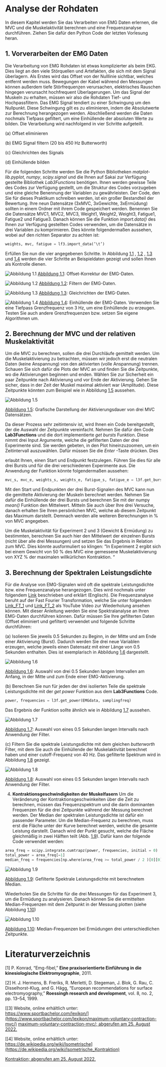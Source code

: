 # **Analyse der Rohdaten**

In diesem Kapitel werden Sie das Verarbeiten von EMG Daten erlernen, die MVC
und die Muskelaktivität berechnen und eine Frequenzanalyse durchführen. Ziehen
Sie dafür den Python Code der letzten Vorlesung heran.

## 1. **Vorverarbeiten der EMG Daten**

Die Verarbeitung von EMG Rohdaten ist etwas komplizierter als beim EKG.
Dies liegt an den viele Störquellen und Artefakten, die sich mit dem Signal überlagern. Als Erstes wird das Offset von der Nulllinie sichtbar, welches entfernt werden muss. Bewegungen der Kabel während den Messungen
können außerdem tiefe Störfrequenzen verursachen, elektrisches Rauschen
hingegen verursacht hochfrequent Überlagerungen. Um das Signal der Muskeln zu erhalten, müssen wir also die Rohdaten Tief- und Hochpassfiltern.
Das EMG Signal tendiert zu einer Schwingung um den Nullpunkt. Diese
Schwingung gilt es zu eliminieren, indem die Absolutwerte zur Berechnung
herangezogen werden. Abschließend werden die Daten nochmals Tiefpass
gefiltert, um eine Einhüllende der absoluten Werte zu bilden. Die Verarbeitung wird nachfolgend in vier Schritte aufgeteilt.

(a) Offset eliminieren

(b) EMG Signal filtern (20 bis 450 Hz Butterworth)

(c) Gleichrichten des Signals

(d) Einhüllende bilden

Für die folgenden Schritte werden Sie die Python Bibliotheken *matplot-*
*lib.pyplot*, *numpy*, *scipy.signal* und die Ihnen auf Sakai zur Verfügung gestellte Bibliothek *Lab3Functions* benötigen. Ihnen werden gewisse Teile des Codes zur Verfügung gestellt, um die Struktur des Codes vorzugeben und
eine gleiche Benennung der Variablen zu gewährleisten. Der Code, den Sie
für dieses Praktikum schreiben werden, ist ein großer Bestandteil der Bewertung. Ihre neun Datensätze (3xMVC, 3xGewichte, 3xErmüdung) sollten in einem Ordner mit ihrem Code gespeichert werden. Benennen Sie die
Datensätze MVC1, MVC2, MVC3, Weight1, Weight2, Weight3, Fatigue1,
Fatigue2 und Fatigue3. Danach können Sie die Funktion *import.data()* des
Ihnen zur Verfügung gestellten Codes verwenden, um die Datensätze in drei
Variablen zu komprimieren. Dies könnte folgendermaßen aussehen, wobei
auf den richten Separator zu achten ist:

````python
weights, mvc, fatigue = lf3.import_data(’\t’)
````
Erfüllen Sie nun die vier angegebenen Schritte. In Abbildung [1.1](../assets/img/offEMG.bmp) , [1.2](../assets/img/filtEMG.bmp) , [1.3](../assets/img/gleiEMG.bmp) und [1.4](../assets/img/einhuEMG.bmp) werden die vier Schritte an  Beispieldaten gezeigt und sollen Ihnen als Kontrolle dienen.

![Abbildung 1.1](../assets/img/offEMG.bmp)
[Abbildung 1.1](../assets/img/offEMG.bmp): Offset-Korrektur der EMG-Daten.


![Abbildung 1.2](../assets/img/filtEMG.bmp)
[Abbildung 1.2](../assets/img/filtEMG.bmp): Filtern der EMG-Daten.

![Abbildung 1.3](../assets/img/gleiEMG.bmp)
[Abbildung 1.3](../assets/img/gleiEMG.bmp): Gleichrichten der EMG-Daten.

![Abbildung 1.4](../assets/img/einhuEMG.bmp)
[Abbildung 1.4](../assets/img/einhuEMG.bmp): Einhüllende der EMG-Daten. Verwenden Sie eine Tiefpass Grenzfrequenz von 3 Hz, um eine Einhüllende zu erzeugen.
Testen Sie auch andere Grenzfrequenzen bzw. setzen Sie eigene Algorithmen um.



## 2. **Berechnung der MVC und der relativen Muskelaktivität**
Um die MVC zu berechnen, sollen die drei Durchläufe gemittelt werden. Um
die Muskelaktivierung zu betrachten, müssen wir jedoch erst die neutralen
Daten (keine Anspannung) von den aktivierten (volle Anspannung) trennen.
Schauen Sie sich dafür die Plots der MVC an und finden Sie die Zeitpunkte,
wo die Aktivierungen beginnen und enden. Wählen Sie zur Sicherheit ein
paar Zeitpunkte nach Aktivierung und vor Ende der Aktivierung. Gehen
Sie sicher, dass in der Zeit der Muskel maximal aktiviert war (Amplitude).
Diese Zeitpunkte könnten zum Beispiel wie in Abbildung [1.5](../assets/img/aktMVC.bmp) aussehen.

![Abbildung 1.5](../assets/img/aktMVC.bmp)

[Abbildung 1.5](../assets/img/aktMVC.bmp): Grafische Darstellung der Aktivierungsdauer von drei MVC Datensätzen.

Da dieser Prozess sehr zeitintensiv ist, wird Ihnen ein Code bereitgestellt,
der die Auswahl der Zeitpunkte vereinfacht. Nehmen Sie dafür den Code
**Lab3Functions** und die dort implementierte *get bursts* Funktion. Diese
nimmt drei Input Argumente, welche die gefilterten Daten der drei Experimente sind. Sie werden gebeten, in den Plot hineinzuzoomen, um ein
Zeitintervall auszuwählen. Dafür müssen Sie die *Enter* -Taste drücken. Dies

erlaubt Ihnen, einen Start und Endpunkt festzulegen. Führen Sie dies für
alle drei Bursts und für die drei verschiedenen Experimente aus. Die Anwendung der Funktion könnte folgendermaßen aussehen:
````python
mvc_s, mvc_e, weights_s, weights_e, fatigue_s, fatigue_e = l3f.get_bursts(mvc_emg_filtered, weights_emg_filtered, fatigue_emg_filtered)
````

Mit den Start und Endpunkten der drei Burst-Signalen des MVC kann
nun die gemittelte Aktivierung der Muskeln berechnet werden. Nehmen Sie
dafür die Einhüllende der drei Bursts und berechnen Sie mit der numpy
*mean()* Funktion den Mittelwert. Mitteln Sie auch über Ihre drei Versuche,
danach erhalten Sie Ihren persönlichen MVC, welche ab diesem Zeitpunkt
das Maximum darstellt. Demnach werden alle weiteren Berechnungen in % von MVC angegeben.



Um die Muskelaktivität für Experiment 2 und 3 (Gewicht & Ermüdung) zu
bestimmten, berechnen Sie auch hier den Mittelwert der einzelnen Bursts
(nicht über alle drei Messungen) und setzen Sie das Ergebnis in Relation
zum MVC. Dies könnte ausformuliert so klingen: ”In Experiment 2 ergibt
sich bei einem Gewicht von 50 % des MVC eine gemessene Muskelaktivierung von XYZ % der maximalen willkürlichen Kontraktion. “

## 3. **Berechnung der Spektralen Leistungsdichte**
Für die Analyse von EMG-Signalen wird oft die spektrale Leistungsdichte
bzw. eine Frequenzanalyse herangezogen. Dies wird nochmals unter folgendem [Link](https://www.intechopen.com/chapters/40123) beschrieben und erklärt (Englisch). Die Frequenzanalyse beruht auf der Fast Fourier Transformation, welche Sie unter folgendem [Link_FT_1](https://www.youtube.com/watch?v=spUNpyF58BY) und [Link_FT_2](https://www.youtube.com/watch?v=3gjJDuCAEQQ) als YouTube Video zur Wiederholung ansehen können. Mit dieser Anleitung werden Sie eine Spektralanalyse an Ihren EMG-Daten durchführen können. Dafür müssen Sie Ihre gefilterten Daten (Offset eliminiert und gefiltert) verwendet und folgende Schritte durchführen:

(a) Isolieren Sie jeweils 0.5 Sekunden zu Beginn, in der Mitte und am Ende einer Aktivierung (Burst). Dadurch werden Sie drei neue Variablen
erzeugen, welche jeweils einen Datensatz mit einer Länge von 0.5 Sekunden enthalten. Dies ist exemplarisch in Abbildung [1.6](../assets/img/aktEMG.bmp) dargestellt.

![Abbildung 1.6](../assets/img/aktEMG.bmp)

[Abbildung 1.6](../assets/img/aktEMG.bmp): Auswahl von drei 0.5 Sekunden langen Intervallen am Anfang, in der Mitte und zum Ende einer EMG-Aktivierung.

(b) Berechnen Sie nun für jeden der drei isolierten Teile die spektrale Leistungsdichte mit der *get power* Funktion aus dem **Lab3Functions**
Code.

````python
power, frequencies = l3f.get_power(EMGdata, samplingfreq)
````
Das Ergebnis der Funktion sollte ähnlich wie in Abbildung [1.7](../assets/img/ausEMG.bmp) aussehen.

![Abbildung 1.7](../assets/img/ausEMG.bmp)

[Abbildung 1.7](../assets/img/ausEMG.bmp): Auswahl von eines 0.5 Sekunden langen Intervalls nach Anwendung der Filter.

(c) Filtern Sie die spektrale Leistungsdichte mit dem gleichen *butterworth* Filter, mit dem Sie auch die Einhüllende der Muskelaktivität berechnet haben und einer cutoff-Frequenz von 40 Hz. Das gefilterte Spektrum wird in Abbildung [1.8](../assets/img/ausFilEMG.bmp) gezeigt.

![Abbildung 1.8](../assets/img/ausFilEMG.bmp)

[Abbildung 1.8](../assets/img/ausFilEMG.bmp): Auswahl von eines 0.5 Sekunden langen Intervalls nach Anwendung der Filter.


4. **Kontraktionsgeschwindigkeiten der Muskelfasern**
Um die Veränderung der Kontraktionsgeschwinkeiten über die Zeit zu berechnen, müssen das Frequenzspektrum und die darin dominanten Frequenzen für die drei Zeitpunkte während der Messung berechnet werden. Der
Median der spektralen Leistungsdichte ist dafür ein passender Parameter.
Um die Median-Frequenz zu berechnen, muss erst die Fläche unter der Kurve berechnet werden, welche die gesamte Leistung darstellt. Danach wird
der Punkt gesucht, welche die Fläche gleichmäßig in zwei Hälften teilt (Abb. [1.9](../assets/img/filtSpekLeis.bmp)). Dafür kann der folgende Code verwendet werden:

````python
area_freq = scipy.integrate.cumtrapz(power, frequencies, initial = 0)
total_power = area_freq[−1]
median_freq = frequencies[np.where(area_freq >= total_power / 2 )[0][0]]
````

![Abbildung 1.9](../assets/img/filtSpekLeis.bmp)

[Abbildung 1.9](../assets/img/filtSpekLeis.bmp): Gefilterte Spektrale Leistungsdichte mit berechnetem Median.

Wiederholen Sie die Schritte für die drei Messungen für das Experiment
3, um die Ermüdung zu analysieren. Danach können Sie die ermittelten
Median-Frequenzen mit dem Zeitpunkt in der Messung plotten (siehe Abbildung [1.10](../assets/img/ermMed.bmp))

![Abbildung 1.10](../assets/img/ermMed.bmp)

[Abbildung 1.10](../assets/img/ermMed.bmp): Median-Frequenzen bei Ermüdungen drei unterschiedlichen Zeitpunkte.

# **Literaturverzeichnis**

[1] P. Konrad, “Emg-fibel,” **Eine praxisorientierte Einführung in die kinesiologische Elektromyographie**, 2011.

[2] H. J. Hermens, B. Freriks, R. Merletti, D. Stegeman, J. Blok, G. Rau,
C. Disselhorst-Klug, and G. Hägg, “European recommendations for surface
electromyography,” **Roessingh research and development**, vol. 8, no. 2,
pp. 13–54, 1999.

[[3] Website, online erhältlich unter: https://www.sportbachelor.com/lexikon/](https://www.sportbachelor.com/lexikon/maximum-voluntary-contraction-mvc/)
[maximum-voluntary-contraction-mvc/; abgerufen am 25. August 2022.](https://www.sportbachelor.com/lexikon/maximum-voluntary-contraction-mvc/)

[[4] Website, online erhältlich unter: https://de.wikipedia.org/wiki/Isometrische](https://de.wikipedia.org/wiki/Isometrische_Kontraktion)

[Kontraktion; abgerufen am 25. August 2022.](https://de.wikipedia.org/wiki/Isometrische_Kontraktion)